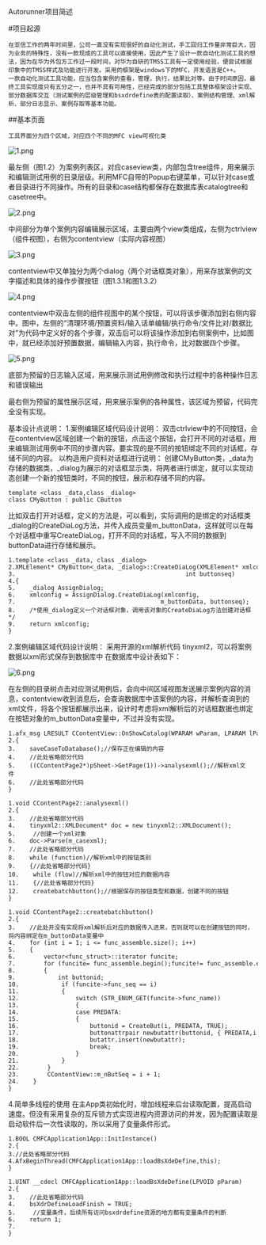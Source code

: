 Autorunner项目简述   

#项目起源

	在亚信工作的两年时间里，公司一直没有实现很好的自动化测试，手工回归工作量非常巨大，因为业务的特殊性，没有一款现成的工具可以直接使用，因此产生了设计一款自动化测试工具的想法，因为在华为外包方工作过一段时间，对华为自研的TMSS工具有一定使用经验，便尝试根据印象中的TMSS样式及功能进行开发。采用的框架是windows下的MFC，开发语言是C++。
	一款自动化测试工具功能，应当包含案例的查看，管理，执行，结果比对等。由于时间原因，最终工具实现度只有五分之一，也并不具有可用性，已经完成的部分包括工具整体框架设计实现、部分数据库交互（测试案例的层级管理和bsxdrdefine表的配置读取）、案例结构管理、xml解析、部分日志显示、案例存取等基本功能。
	
##基本页面

	工具界面分为四个区域，对应四个不同的MFC view可视化类
	

![1.png](https://github.com/liuguanglei123/httprunnerforjava_public/blob/master/src/test/showphoto/1.png)


最左侧（图1.2）为案例列表区，对应caseview类，内部包含tree组件，用来展示和编辑测试用例的目录层级。利用MFC自带的Popup右键菜单，可以针对case或者目录进行不同操作。所有的目录和case结构都保存在数据库表catalogtree和casetree中。

![2.png](https://github.com/liuguanglei123/httprunnerforjava_public/blob/master/src/test/showphoto/2.png)


中间部分为单个案例内容编辑展示区域，主要由两个view类组成，左侧为ctrlview（组件视图），右侧为contentview（实际内容视图）

![3.png](https://github.com/liuguanglei123/httprunnerforjava_public/blob/master/src/test/showphoto/3.png)


contentview中又单独分为两个dialog（两个对话框类对象），用来存放案例的文字描述和具体的操作步骤按钮（图1.3.1和图1.3.2）

![4.png](https://github.com/liuguanglei123/httprunnerforjava_public/blob/master/src/test/showphoto/4.png)



contentview中双击左侧的组件视图中的某个按钮，可以将该步骤添加到右侧内容中。图中，左侧的“清理环境/预置资料/输入话单编辑/执行命令/文件比对/数据比对”为代码中定义好的各个步骤，双击后可以将该操作添加到右侧案例中，比如图中，就已经添加好预置数据，编辑输入内容，执行命令，比对数据四个步骤。

![5.png](https://github.com/liuguanglei123/httprunnerforjava_public/blob/master/src/test/showphoto/5.png)




底部为预留的日志输入区域，用来展示测试用例修改和执行过程中的各种操作日志和错误输出


最右侧为预留的属性展示区域，用来展示案例的各种属性，该区域为预留，代码完全没有实现。


基本设计点说明：
1.案例编辑区域代码设计说明：
双击ctrlview中的不同按钮，会在contentview区域创建一个新的按钮，点击这个按钮，会打开不同的对话框，用来编辑测试用例中不同的步骤内容。要实现的是不同的按钮绑定不同的对话框，存储不同的内容。
以构造用户资料对话框进行说明：
创建CMyButton类，_data为存储的数据类，_dialog为展示的对话框显示类，将两者进行绑定，就可以实现动态创建一个新的按钮类时，不同的按钮，展示和存储不同的内容。
```
template <class _data,class _dialog>  
class CMyButton : public CButton  
```

比如双击打开对话框，定义的方法是，可以看到，实际调用的是绑定的对话框类_dialog的CreateDiaLog方法，并传入成员变量m_buttonData，这样就可以在每个对话框中重写CreateDiaLog，打开不同的对话框，写入不同的数据到buttonData进行存储和展示。
```
1.template <class _data, class _dialog>  
2.XMLElement* CMyButton<_data, _dialog>::CreateDiaLog(XMLElement* xmlconfig,  
3.                                                int buttonseq)  
4.{  
5.    _dialog AssignDialog;  
6.    xmlconfig = AssignDialog.CreateDiaLog(xmlconfig,   
7.                                         m_buttonData, buttonseq);  
8.    /*使用_dialog定义一个对话框对象，调用该对象的CreateDiaLog方法创建对话框*/  
9.    return xmlconfig;  
}
```
2.案例编辑区域代码设计说明：
	采用开源的xml解析代码 tinyxml2，可以将案例数据以xml形式保存到数据库中
	在数据库中设计表如下：
	
![6.png](https://github.com/liuguanglei123/httprunnerforjava_public/blob/master/src/test/showphoto/6.png)

在左侧的目录树点击对应测试用例后，会向中间区域视图发送展示案例内容的消息，contentview收到消息后，会查询数据库中该案例的内容，并解析查询到的xml文件，将各个按钮都展示出来，设计时考虑将xml解析后的对话框数据也绑定在按钮对象的m_buttonData变量中，不过并没有实现。
```
1.afx_msg LRESULT CContentView::OnShowCatalog(WPARAM wParam, LPARAM lParam)  
2.{     
3.    saveCaseToDatabase();//保存正在编辑的内容  
4.    //此处省略部分代码  
5.    ((CContentPage2*)pSheet->GetPage(1))->analysexml();//解析xml文件  
6.    //此处省略部分代码  
}
```

```
1.void CContentPage2::analysexml()  
2.{  
3.    //此处省略部分代码  
4.    tinyxml2::XMLDocument* doc = new tinyxml2::XMLDocument();  
5.     //创建一个xml对象  
6.    doc->Parse(m_casexml);  
7.    //此处省略部分代码  
8.    while (function)//解析xml中的按钮类别  
9.    {//此处省略部分代码} 
10.    while (flow)//解析xml中的按钮对应的数据内容  
11.    {//此处省略部分代码}  
12.    createbatchbutton();//根据保存的按钮类型和数据，创建不同的按钮 
}
```
```
1.void CContentPage2::createbatchbutton()  
2.{  
3.    //此处并没有实现将xml解析后对应的数据传入进来，否则就可以在创建按钮的同时，将内容绑定在m_buttonData变量中
4.    for (int i = 1; i <= func_assemble.size(); i++)  
5.    {  
6.        vector<func_struct>::iterator funcite;  
7.        for (funcite= func_assemble.begin();funcite!= func_assemble.end();funcite++)  
8.        {  
9.            int buttonid;  
10.            if (funcite->func_seq == i)  
11.            {  
12.                switch (STR_ENUM_GET(funcite->func_name))  
13.                {  
14.                case PREDATA:  
15.                {  
16.                    buttonid = CreateBut(i, PREDATA, TRUE);  
17.                    buttonattrpair newbutattr(buttonid, { PREDATA,i });  
18.                    butattr.insert(newbutattr);  
19.                    break;  
20.                }  
21.            }  
22.        }  
23.        CContentView::m_nButSeq = i + 1;  
24.    }  
}
```
4.简单多线程的使用
在主App类初始化时，增加线程来后台读取配置，提高启动速度。但没有采用复杂的互斥锁方式实现进程内资源访问的并发，因为配置读取是启动软件后一次性读取的，所以采用了变量条件形式。

```
1.BOOL CMFCApplication1App::InitInstance()  
2.{     
3.//此处省略部分代码  
4.AfxBeginThread(CMFCApplication1App::loadBsXdeDefine,this);  
}
```
```
1.UINT __cdecl CMFCApplication1App::loadBsXdeDefine(LPVOID pParam)  
2.{  
3.    //此处省略部分代码  
4.    bsXdrDefineLoadFinish = TRUE;   
5.     //变量条件，后续所有访问bsxdrdefine资源的地方都有变量条件的判断  
6.    return 1;  
7.  
}
```











